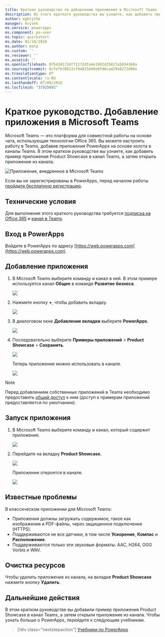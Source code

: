 ```yaml
---
title: Краткое руководство по добавлению приложения в Microsoft Teams | Документация Майкрософт
description: Из этого краткого руководства вы узнаете, как добавить приложение в канал Microsoft Teams, чтобы любой пользователь, которому был предоставлен общий доступ к приложению, мог открывать его в этом канале.
author: mgblythe
manager: kvivek
ms.service: powerapps
ms.component: pa-user
ms.topic: quickstart
ms.date: 01/18/2018
ms.author: matp
ms.custom: ''
ms.reviewer: ''
ms.assetid: ''
ms.openlocfilehash: 07543d1724ff2272dfa4e1902d2581fa5034360a
ms.sourcegitcommit: bcfefb30b12cf94815dd9a0fd8cad29a8272d96e
ms.translationtype: HT
ms.contentlocale: ru-RU
ms.lasthandoff: 07/09/2018
ms.locfileid: "37925692"
---
```

# <a name="quickstart-add-an-app-to-microsoft-teams"></a>Краткое руководство. Добавление приложения в Microsoft Teams

Microsoft Teams — это платформа для совместной работы на основе чата, использующая технологии Office 365. Вы можете настроить работу в Teams, добавив приложения PowerApps на основе холста в каналы Teams. В этом кратком руководстве вы узнаете, как добавить пример приложения Product Showcase в канал Teams, а затем открыть приложение из канала. 

![Приложение, внедренное в Microsoft Teams](./media/open-app-embedded-in-teams/embedded-app.png)

Если вы не зарегистрированы в PowerApps, перед началом работы [пройдите бесплатную регистрацию](https://web.powerapps.com/signup?redirect=marketing&email=).

## <a name="prerequisites"></a>Технические условия

Для выполнения этого краткого руководства требуется [подписка на Office 365](https://signup.microsoft.com/Signup?OfferId=467eab54-127b-42d3-b046-3844b860bebf&dl=O365_BUSINESS_PREMIUM&ali=1) и [канал в Teams](https://www.youtube.com/watch?v=he2f1quaR7M).

## <a name="sign-in-to-powerapps"></a>Вход в PowerApps

Войдите в PowerApps по адресу [https://web.powerapps.com](https://web.powerapps.com).

## <a name="add-an-app"></a>Добавление приложения

1. В Microsoft Teams выберите команду и канал в ней. В этом примере используется канал **Общее** в команде **Развитие бизнеса**.

    ![](./media/open-app-embedded-in-teams/teams-select-channel.png)

2. Нажмите кнопку **+**, чтобы добавить вкладку.

    ![](./media/open-app-embedded-in-teams/teams-add-tab.png)

3. В диалоговом окне **Добавление вкладки** выберите **PowerApps**.

    ![](./media/open-app-embedded-in-teams/add-a-tab.png)

4. Последовательно выберите **Примеры приложений** > **Product Showcase** > **Сохранить**.

    ![](./media/open-app-embedded-in-teams/select-an-app.png)

    Теперь приложение можно использовать в канале.

    ![](./media/open-app-embedded-in-teams/app-in-channel.png)

> [!NOTE]
> Перед добавлением собственных приложений в Teams необходимо предоставить [общий доступ](../maker/canvas-apps/share-app.md) к ним (доступ к примерам приложений предоставляется по умолчанию).

## <a name="open-an-app"></a>Запуск приложения

1. В Microsoft Teams выберите команду и канал, который содержит приложение.

    ![](./media/open-app-embedded-in-teams/teams-select-channel.png)

2. Перейдите на вкладку **Product Showcase**.

    ![](./media/open-app-embedded-in-teams/open-tab.png)

    Приложение откроется в канале.

    ![](./media/open-app-embedded-in-teams/app-in-channel.png)

## <a name="known-issues"></a>Известные проблемы

В классическом приложении для Microsoft Teams:

* Приложения должны загружать содержимое, такое как изображения и PDF-файлы, через защищенное подключение (HTTPS).
* Поддерживаются не все датчики, в том числе **Ускорение**, **Компас** и **Расположение**.
* Поддерживаются только эти звуковые форматы: AAC, H264, OGG Vorbis и WAV.

## <a name="clean-up-resources"></a>Очистка ресурсов

Чтобы удалить приложение из канала, на вкладке **Product Showcase** нажмите кнопку **Удалить**.

## <a name="next-steps"></a>Дальнейшие действия

В этом кратком руководстве вы добавили пример приложения Product Showcase в канал Teams, а затем открыли приложение из канала. Чтобы узнать больше о PowerApps, перейдите к следующим учебникам.

> [!div class="nextstepaction"]
> [Учебники по PowerApps](../maker/canvas-apps/get-started-create-from-blank.md)
